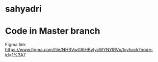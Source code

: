 # sahyadri
# Code in Master branch
Figma link https://www.figma.com/file/NHBVwGI6HByIycWYNYlRVx/Ivyhack?node-id=1%3A7

